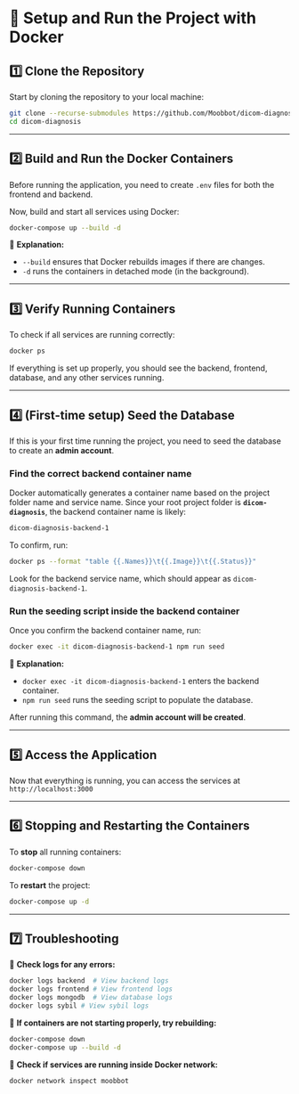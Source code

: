 # **🚀 Setup and Run the Project with Docker**

## **1️⃣ Clone the Repository**

Start by cloning the repository to your local machine:

```sh
git clone --recurse-submodules https://github.com/Moobbot/dicom-diagnosis.git
cd dicom-diagnosis
```

---

## **2️⃣ Build and Run the Docker Containers**

Before running the application, you need to create `.env` files for both the frontend and backend.

Now, build and start all services using Docker:

```sh
docker-compose up --build -d
```

📌 **Explanation:**

- `--build` ensures that Docker rebuilds images if there are changes.
- `-d` runs the containers in detached mode (in the background).

---

## **3️⃣ Verify Running Containers**

To check if all services are running correctly:

```sh
docker ps
```

If everything is set up properly, you should see the backend, frontend, database, and any other services running.

---

## **4️⃣ (First-time setup) Seed the Database**

If this is your first time running the project, you need to seed the database to create an **admin account**.

### **Find the correct backend container name**

Docker automatically generates a container name based on the project folder name and service name. Since your root project folder is **`dicom-diagnosis`**, the backend container name is likely:

```sh
dicom-diagnosis-backend-1
```

To confirm, run:

```sh
docker ps --format "table {{.Names}}\t{{.Image}}\t{{.Status}}"
```

Look for the backend service name, which should appear as `dicom-diagnosis-backend-1`.

### **Run the seeding script inside the backend container**

Once you confirm the backend container name, run:

```sh
docker exec -it dicom-diagnosis-backend-1 npm run seed
```

📌 **Explanation:**

- `docker exec -it dicom-diagnosis-backend-1` enters the backend container.
- `npm run seed` runs the seeding script to populate the database.

After running this command, the **admin account will be created**.

---

## **5️⃣ Access the Application**

Now that everything is running, you can access the services at `http://localhost:3000`

---

## **6️⃣ Stopping and Restarting the Containers**

To **stop** all running containers:

```sh
docker-compose down
```

To **restart** the project:

```sh
docker-compose up -d
```

---

## **7️⃣ Troubleshooting**

📌 **Check logs for any errors:**

```sh
docker logs backend  # View backend logs
docker logs frontend # View frontend logs
docker logs mongodb  # View database logs
docker logs sybil # View sybil logs
```

📌 **If containers are not starting properly, try rebuilding:**

```sh
docker-compose down
docker-compose up --build -d
```

📌 **Check if services are running inside Docker network:**

```sh
docker network inspect moobbot
```
